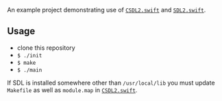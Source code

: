 An example project demonstrating use of [`CSDL2.swift`](https://github.com/jaz303/CSDL2.swift) and [`SDL2.swift`](https://github.com/jaz303/SDL2.swift).

## Usage

  - clone this repository
  - `$ ./init`
  - `$ make`
  - `$ ./main`

If SDL is installed somewhere other than `/usr/local/lib` you must update `Makefile` as well as `module.map` in [`CSDL2.swift`](https://github.com/jaz303/CSDL2.swift).
